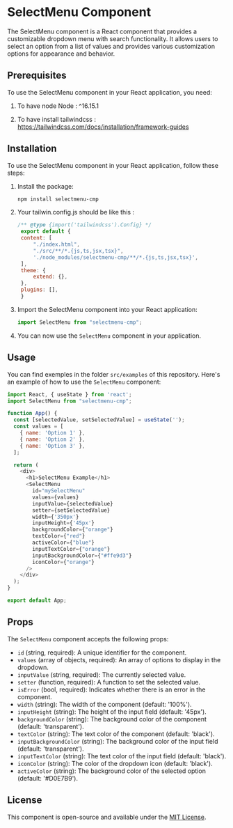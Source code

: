 # SelectMenu Component

The SelectMenu component is a React component that provides a customizable dropdown menu with search functionality. It allows users to select an option from a list of values and provides various customization options for appearance and behavior.

## Prerequisites
To use the SelectMenu component in your React application, you need:

  1. To have node Node : ^16.15.1

  2. To have install tailwindcss : 
    https://tailwindcss.com/docs/installation/framework-guides
    
## Installation

To use the SelectMenu component in your React application, follow these steps:

1. Install the package:

   ```bash
   npm install selectmenu-cmp
   ```

2. Your tailwin.config.js should be like this :

   ```javascript
   /** @type {import('tailwindcss').Config} */
    export default {
    content: [
        "./index.html",
        "./src/**/*.{js,ts,jsx,tsx}",
        './node_modules/selectmenu-cmp/**/*.{js,ts,jsx,tsx}',
    ],
    theme: {
        extend: {},
    },
    plugins: [],
    }
   ```

3. Import the SelectMenu component into your React application:

   ```javascript
   import SelectMenu from "selectmenu-cmp";
   ```

4. You can now use the `SelectMenu` component in your application.

## Usage

You can find exemples in the folder `src/examples` of this repository.
Here's an example of how to use the `SelectMenu` component:

```javascript
import React, { useState } from 'react';
import SelectMenu from "selectmenu-cmp";

function App() {
  const [selectedValue, setSelectedValue] = useState('');
  const values = [
    { name: 'Option 1' },
    { name: 'Option 2' },
    { name: 'Option 3' },
  ];

  return (
    <div>
      <h1>SelectMenu Example</h1>
      <SelectMenu
        id="mySelectMenu"
        values={values}
        inputValue={selectedValue}
        setter={setSelectedValue}
        width={'350px'}
        inputHeight={'45px'}
        backgroundColor={"orange"}
        textColor={"red"}
        activeColor={"blue"}
        inputTextColor={"orange"}
        inputBackgroundColor={"#ffe9d3"}
        iconColor={"orange"}
      />
    </div>
  );
}

export default App;
```

## Props

The `SelectMenu` component accepts the following props:

- `id` (string, required): A unique identifier for the component.
- `values` (array of objects, required): An array of options to display in the dropdown.
- `inputValue` (string, required): The currently selected value.
- `setter` (function, required): A function to set the selected value.
- `isError` (bool, required): Indicates whether there is an error in the component.
- `width` (string): The width of the component (default: '100%').
- `inputHeight` (string): The height of the input field (default: '45px').
- `backgroundColor` (string): The background color of the component (default: 'transparent').
- `textColor` (string): The text color of the component (default: 'black').
- `inputBackgroundColor` (string): The background color of the input field (default: 'transparent').
- `inputTextColor` (string): The text color of the input field (default: 'black').
- `iconColor` (string): The color of the dropdown icon (default: 'black').
- `activeColor` (string): The background color of the selected option (default: '#D0E7B9').

## License

This component is open-source and available under the [MIT License](LICENSE).
